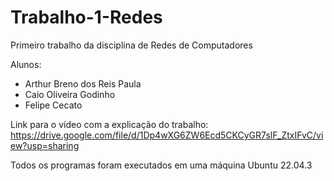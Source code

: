 # Trabalho-1-Redes
Primeiro trabalho da disciplina de Redes de Computadores

Alunos:
* Arthur Breno dos Reis Paula 
* Caio Oliveira Godinho 
* Felipe Cecato 
  
Link para o vídeo com a explicação do trabalho: 
https://drive.google.com/file/d/1Dp4wXG6ZW6Ecd5CKCyGR7slF_ZtxIFvC/view?usp=sharing

Todos os programas foram executados em uma máquina Ubuntu 22.04.3

